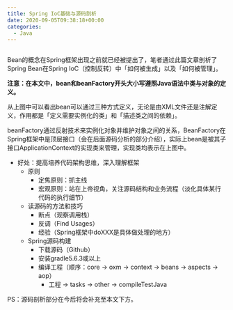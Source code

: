 ```yaml
---
title: Spring IoC基础与源码剖析
date: 2020-09-05T09:38:18+00:00
categories:
  - Java
---
```

<figure class="wp-block-image"><img decoding="async" src="http://roliu.work/wp-content/uploads/2020/09/IoC基础-1024x449.png" alt="" class="wp-image-624" /></figure> 

Bean的概念在Spring框架出现之前就已经被提出了，笔者通过此篇文章剖析了Spring Bean在Spring IoC（控制反转）中「如何被生成」以及「如何被管理」。  


<p class="has-luminous-vivid-orange-color has-text-color has-small-font-size">
  <strong>注意：在本文中，bean和beanFactory开头大小写遵照Java语法中类与对象的定义。</strong>
</p>

从上图中可以看出bean可以通过三种方式定义，无论是由XML文件还是注解定义，作用都是「定义需要实例化的类」和「描述类之间的依赖」。

beanFactory通过反射技术来实例化对象并维护对象之间的关系，BeanFactory在Spring框架中是顶层接口（会在后面源码分析的部分介绍），实际上bean是被其子接口ApplicationContext的实现类来管理，实现类均表示在上图中。

* 好处：提高培养代码架构思维，深入理解框架
    * 原则
        * 定焦原则：抓主线
        * 宏观原则：站在上帝视角，关注源码结构和业务流程（淡化具体某行代码的执行细节）
    * 读源码的方法和技巧
        * 断点（观察调用栈）
        * 反调（Find Usages）
        * 经验（Spring框架中doXXX是具体做处理的地方）
    * Spring源码构建
        * 下载源码（Github）
        * 安装gradle5.6.3或以上
        * 编译工程（顺序：core -> oxm -> context -> beans -> aspects -> aop）
            * 工程 -> tasks -> other -> compileTestJava

<p class="has-vivid-cyan-blue-color has-text-color has-small-font-size">
  PS：源码剖析部分在今后将会补充至本文下方。
</p>

